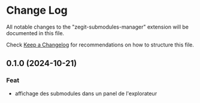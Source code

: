 # Change Log

All notable changes to the "zegit-submodules-manager" extension will be documented in this file.

Check [Keep a Changelog](http://keepachangelog.com/) for recommendations on how to structure this file.

## 0.1.0 (2024-10-21)

### Feat

- affichage des submodules dans un panel de l'explorateur
